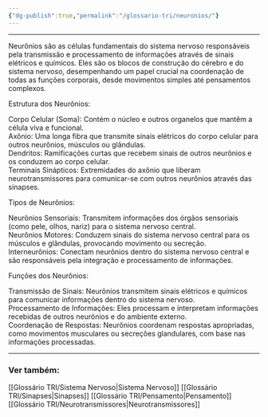 ```yaml
---
{"dg-publish":true,"permalink":"/glossario-tri/neuronios/"}
---
```



---

Neurônios são as células fundamentais do sistema nervoso responsáveis pela transmissão e processamento de informações através de sinais elétricos e químicos. Eles são os blocos de construção do cérebro e do sistema nervoso, desempenhando um papel crucial na coordenação de todas as funções corporais, desde movimentos simples até pensamentos complexos.  
  
Estrutura dos Neurônios:  
  
Corpo Celular (Soma): Contém o núcleo e outros organelos que mantêm a célula viva e funcional.  
Axônio: Uma longa fibra que transmite sinais elétricos do corpo celular para outros neurônios, músculos ou glândulas.  
Dendritos: Ramificações curtas que recebem sinais de outros neurônios e os conduzem ao corpo celular.  
Terminais Sinápticos: Extremidades do axônio que liberam neurotransmissores para comunicar-se com outros neurônios através das sinapses.  
  
Tipos de Neurônios:  
  
Neurônios Sensoriais: Transmitem informações dos órgãos sensoriais (como pele, olhos, nariz) para o sistema nervoso central.  
Neurônios Motores: Conduzem sinais do sistema nervoso central para os músculos e glândulas, provocando movimento ou secreção.  
Interneurônios: Conectam neurônios dentro do sistema nervoso central e são responsáveis pela integração e processamento de informações.  
  
Funções dos Neurônios:  
  
Transmissão de Sinais: Neurônios transmitem sinais elétricos e químicos para comunicar informações dentro do sistema nervoso.  
Processamento de Informações: Eles processam e interpretam informações recebidas de outros neurônios e do ambiente externo.  
Coordenação de Respostas: Neurônios coordenam respostas apropriadas, como movimentos musculares ou secreções glandulares, com base nas informações processadas.


----

### Ver também:

[[Glossário TRI/Sistema Nervoso\|Sistema Nervoso]]
[[Glossário TRI/Sinapses\|Sinapses]]
[[Glossário TRI/Pensamento\|Pensamento]]
[[Glossário TRI/Neurotransmissores\|Neurotransmissores]]



